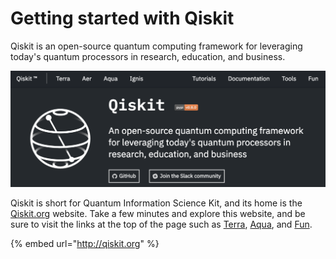 # Getting started with Qiskit

Qiskit is an open-source quantum computing framework for leveraging today's quantum processors in research, education, and business.

![Qiskit.org website home page](../.gitbook/assets/screen-shot-2019-03-18-at-8.39.28-am.png)

Qiskit is short for Quantum Information Science Kit, and its home is the [Qiskit.org](https://qiskit.org/) website. Take a few minutes and explore this website, and be sure to visit the links at the top of the page such as [Terra](https://qiskit.org/terra), [Aqua](https://qiskit.org/aqua), and [Fun](https://qiskit.org/fun).

{% embed url="http://qiskit.org" %}


